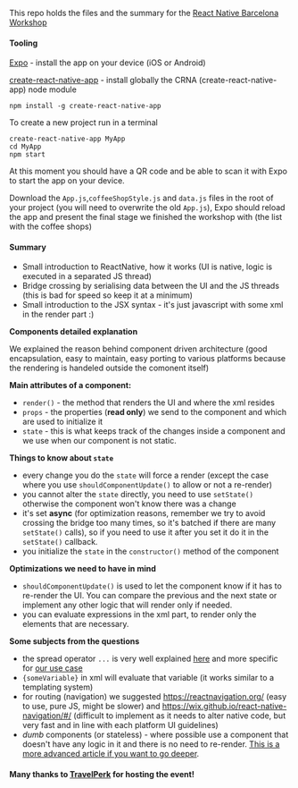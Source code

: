 This repo holds the files and the summary for the [React Native Barcelona Workshop](https://www.meetup.com/React-Native-Barcelona/events/240051555/)

#### Tooling ####

[Expo](https://expo.io/) - install the app on your device (iOS or Android)

[create-react-native-app](https://github.com/react-community/create-react-native-app) - install globally the CRNA (create-react-native-app) node module


~~~
npm install -g create-react-native-app
~~~

To create a new project run in a terminal

~~~
create-react-native-app MyApp
cd MyApp
npm start
~~~

At this moment you should have a QR code and be able to scan it with Expo to start the app on your device.

Download the `App.js`,`coffeeShopStyle.js` and `data.js` files in the root of your project (you will need to overwrite the old `App.js`), Expo should reload 
the app and present the final stage we finished the workshop with (the list with the coffee shops)


#### Summary ####

- Small introduction to ReactNative, how it works (UI is native, logic is executed in a separated JS thread)
- Bridge crossing by serialising data between the UI and the JS threads (this is bad for speed so keep it at a minimum)
- Small introduction to the JSX syntax -  it's just javascript with some xml in the render part :)

**Components detailed explanation**

We explained the reason behind component driven architecture (good encapsulation, easy to maintain, easy porting to various platforms because the rendering is handeled outside the comonent itself)

**Main attributes of a component:**

 - `render()` - the method that renders the UI and where the xml resides
 - `props` - the properties (**read only**) we send to the component and which are used to initialize it
 - `state` - this is what keeps track of the changes inside a component and we use when our component is not static.
 
**Things to know about `state`**

- every change you do the `state` will force a render (except the case where you use `shouldComponentUpdate()` to allow or not a re-render)
- you cannot alter the `state` directly, you need to use `setState()` otherwise the component won't know there was a change
- it's set **async** (for optimization reasons, remember we try to avoid crossing the bridge too many times, so it's batched if there are many `setState()` calls), so if you need to use it after you set it do it in the `setState()` callback.
- you initialize the `state` in the `constructor()` method of the component

**Optimizations we need to have in mind**

- `shouldComponentUpdate()` is used to let the component know if it has to re-render the UI. You can compare the previous and the next state or implement any other logic that will render only if needed.
- you can evaluate expressions in the xml part, to render only the elements that are necessary.

**Some subjects from the questions**

- the spread operator `...` is very well explained [here](https://developer.mozilla.org/en-US/docs/Web/JavaScript/Reference/Operators/Spread_operator) and more specific for [our use case](https://developer.mozilla.org/en-US/docs/Web/JavaScript/Reference/Operators/Spread_operator#Spread_in_object_literals)
- `{someVariable}` in xml will evaluate that variable (it works similar to a templating system)
- for routing (navigation) we suggested https://reactnavigation.org/ (easy to use, pure JS, might be slower) and https://wix.github.io/react-native-navigation/#/ (difficult to implement as it needs to alter native code, but very fast and in line with each platform UI guidelines)
- *dumb* components (or stateless) - where possible use a component that doesn't have any logic in it and there is no need to re-render. [This is a more advanced article if you want to go deeper](https://medium.com/@dan_abramov/smart-and-dumb-components-7ca2f9a7c7d0).


#### Many thanks to [TravelPerk](https://travelperk.com/) for hosting the event! ####






